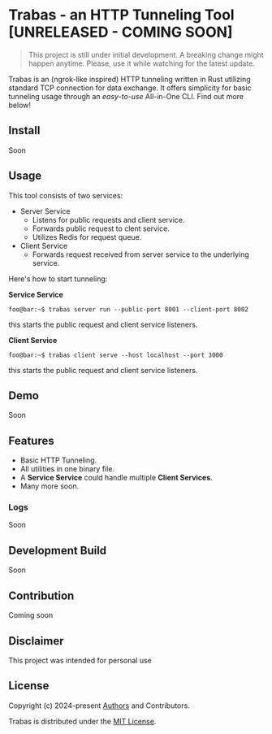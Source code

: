 # Trabas - an HTTP Tunneling Tool [UNRELEASED - COMING SOON]
> This project is still under initial development. A breaking change might happen anytime. Please, use it while watching for the latest update.

Trabas is an (ngrok-like inspired) HTTP tunneling written in Rust utilizing standard TCP connection for data exchange. It offers simplicity for basic tunneling usage through an _easy-to-use_ All-in-One CLI. Find out more below!

## Install
Soon
## Usage
This tool consists of two services:
- Server Service
  - Listens for public requests and client service.
  - Forwards public request to clent service.
  - Utilizes Redis for request queue.
- Client Service
    - Forwards request received from server service to the underlying service.

Here's how to start tunneling:

**Service Service**
```console
foo@bar:~$ trabas server run --public-port 8001 --client-port 8002
```
this starts the public request and client service listeners.

**Client Service**
```console
foo@bar:~$ trabas client serve --host localhost --port 3000
```
this starts the public request and client service listeners.

## Demo
Soon

## Features
- Basic HTTP Tunneling.
- All utilities in one binary file.
- A **Service Service** could handle multiple **Client Services**.
- Many more soon.
### Logs
Soon

## Development Build
Soon

## Contribution
Coming soon

## Disclaimer
This project was intended for personal use

## License
Copyright (c) 2024-present [Authors](https://github.com/amirkode/trabas/blob/main/AUTHORS) and Contributors.

Trabas is distributed under the [MIT License](https://opensource.org/license/mit/).